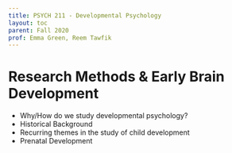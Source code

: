 ```yaml
---
title: PSYCH 211 - Developmental Psychology
layout: toc
parent: Fall 2020
prof: Emma Green, Reem Tawfik
---
```

# Research Methods & Early Brain Development 

- Why/How do we study developmental psychology?
- Historical Background 
- Recurring themes in the study of child development 
- Prenatal Development